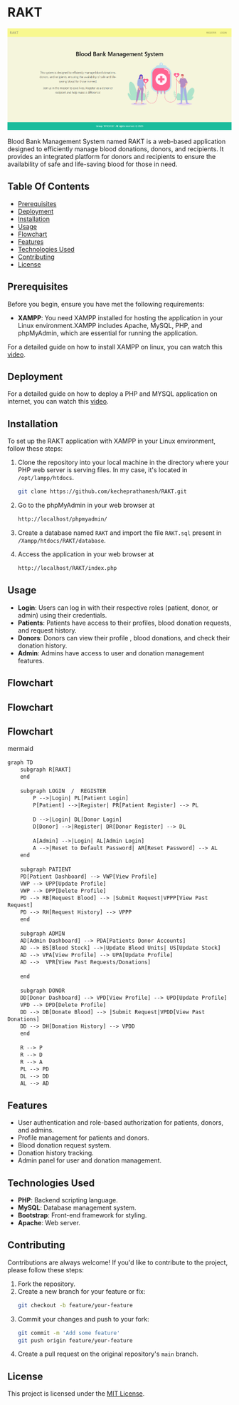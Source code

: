 # RAKT

![alt](images/home.png)

Blood Bank Management System named RAKT is a web-based application designed to efficiently manage blood donations, donors, and recipients. It provides an integrated platform for donors and recipients to ensure the availability of safe and life-saving blood for those in need.

## Table Of Contents

- [Prerequisites](#prerequisites)
- [Deployment](#deployment)
- [Installation](#installation)
- [Usage](#usage)
- [Flowchart](#flowchart)
- [Features](#features)
- [Technologies Used](#technologies-used)
- [Contributing](#contributing)
- [License](#license)

## Prerequisites

Before you begin, ensure you have met the following requirements:

- **XAMPP**: You need XAMPP installed for hosting the application in your Linux environment.XAMPP includes Apache, MySQL, PHP, and phpMyAdmin, which are essential for running the application.

For a detailed guide on how to install XAMPP on linux, you can watch this [video](https://www.youtube.com/watch?v=XoKUkdmfTZQ).

## Deployment

For a detailed guide on how to deploy a PHP and MYSQL application on internet, you can watch this [video](https://youtu.be/IbUmbYKY_Q4?si=1Od8XSaNmLZ8CRiY).


## Installation

To set up the RAKT application with XAMPP in your Linux environment, follow these steps:

1. Clone the repository into your local machine in the directory where your PHP web server is serving files. In my case, it's located in `/opt/lampp/htdocs`.

   ```bash
   git clone https://github.com/kecheprathamesh/RAKT.git
   ```

2. Go to the phpMyAdmin in your web browser at
   ```bash
   http://localhost/phpmyadmin/
   ```
3. Create a database named `RAKT` and import the file `RAKT.sql` present in `/Xampp/htdocs/RAKT/database`.

4. Access the application in your web browser at
   ```bash
   http://localhost/RAKT/index.php
   ```

## Usage

- **Login**: Users can log in with their respective roles (patient, donor, or admin) using their credentials.
- **Patients**: Patients have access to their profiles, blood donation requests, and request history.
- **Donors**: Donors can view their profile , blood donations, and check their donation history.
- **Admin**: Admins have access to user and donation management features.

## Flowchart

## Flowchart

## Flowchart

mermaid
```
graph TD
    subgraph R[RAKT]
    end

    subgraph LOGIN  /  REGISTER
        P -->|Login| PL[Patient Login]
        P[Patient] -->|Register| PR[Patient Register] --> PL
        
        D -->|Login| DL[Donor Login]
        D[Donor] -->|Register| DR[Donor Register] --> DL
        
        A[Admin] -->|Login| AL[Admin Login]
        A -->|Reset to Default Password| AR[Reset Password] --> AL
    end

    subgraph PATIENT
    PD[Patient Dashboard] --> VWP[View Profile]
    VWP --> UPP[Update Profile]
    VWP --> DPP[Delete Profile]
    PD --> RB[Request Blood] --> |Submit Request|VPPP[View Past Request]
    PD --> RH[Request History] --> VPPP
    end

    subgraph ADMIN 
    AD[Admin Dashboard] --> PDA[Patients Donor Accounts]
    AD --> BS[Blood Stock] -->|Update Blood Units| US[Update Stock]
    AD --> VPA[View Profile] --> UPA[Update Profile]
    AD -->  VPR[View Past Requests/Donations]

    end

    subgraph DONOR
    DD[Donor Dashboard] --> VPD[View Profile] --> UPD[Update Profile]
    VPD --> DPD[Delete Profile]
    DD --> DB[Donate Blood] --> |Submit Request|VPDD[View Past Donations]
    DD --> DH[Donation History] --> VPDD
    end

    R --> P
    R --> D
    R --> A
    PL --> PD
    DL --> DD
    AL --> AD
```
## Features

- User authentication and role-based authorization for patients, donors, and admins.
- Profile management for patients and donors.
- Blood donation request system.
- Donation history tracking.
- Admin panel for user and donation management.

## Technologies Used

- **PHP**: Backend scripting language.
- **MySQL**: Database management system.
- **Bootstrap**: Front-end framework for styling.
- **Apache**: Web server.

## Contributing

Contributions are always welcome! If you'd like to contribute to the project, please follow these steps:

1. Fork the repository.
2. Create a new branch for your feature or fix:
   ```bash
   git checkout -b feature/your-feature
   ```
3. Commit your changes and push to your fork:
   ```bash
   git commit -m 'Add some feature'
   git push origin feature/your-feature
   ```
4. Create a pull request on the original repository's `main` branch.

## License

This project is licensed under the [MIT License](https://github.com/Kecheprathamesh/RAKT/blob/main/LICENSE).





